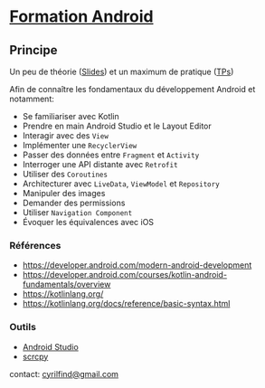 # [Formation Android](https://cyrilfind.github.io/formation-android/)

## Principe

Un peu de théorie ([Slides](slides/)) et un maximum de pratique ([TPs](codelabs/))

Afin de connaître les fondamentaux du développement Android et notamment:

- Se familiariser avec Kotlin
- Prendre en main Android Studio et le Layout Editor
- Interagir avec des `View`
- Implémenter une `RecyclerView`
- Passer des données entre `Fragment` et `Activity`
- Interroger une API distante avec `Retrofit`
- Utiliser des `Coroutines`
- Architecturer avec `LiveData`, `ViewModel` et `Repository`
- Manipuler des images
- Demander des permissions
- Utiliser `Navigation Component`
- Évoquer les équivalences avec iOS

### Références

- <https://developer.android.com/modern-android-development>
- <https://developer.android.com/courses/kotlin-android-fundamentals/overview>
- <https://kotlinlang.org/>
- <https://kotlinlang.org/docs/reference/basic-syntax.html>

### Outils

- [Android Studio](https://developer.android.com/studio)
- [scrcpy](https://github.com/Genymobile/scrcpy)

contact: <cyrilfind@gmail.com>
